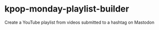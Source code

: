 # kpop-monday-playlist-builder
Create a YouTube playlist from videos submitted to a hashtag on Mastodon
